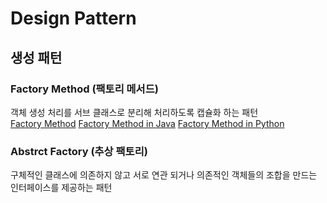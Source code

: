 # Design Pattern
## 생성 패턴
### Factory Method (팩토리 메서드)
객체 생성 처리를 서브 클래스로 분리해 처리하도록 캡슐화 하는 패턴<br/>
[Factory Method](https://github.com/mallycrip/DesignPattern/blob/master/Factory_Method.md)
[Factory Method in Java](https://github.com/mallycrip/DesignPattern/tree/master/Java/FactoryMethod/src)
[Factory Method in Python](https://github.com/mallycrip/DesignPattern/tree/master/Python/factory_method)
### Abstrct Factory (추상 팩토리)
구체적인 클래스에 의존하지 않고 서로 연관 되거나 의존적인 객체들의 조합을 만드는 인터페이스를 제공하는 패턴

